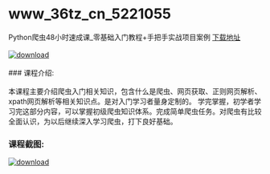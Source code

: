 # www_36tz_cn_5221055
Python爬虫48小时速成课_零基础入门教程+手把手实战项目案例
[下载地址](http://www.36tz.cn/article/5221055 "下载地址")
<br/></br>[![download](http://36tz.cn/muke_img/2021_09_1-23-300x181.png "下载地址")](http://www.36tz.cn/article/5221055 "下载地址")
<br/></br>### 课程介绍:<br/></br>本课程主要介绍爬虫入门相关知识，包含什么是爬虫、网页获取、正则网页解析、xpath网页解析等相关知识点。是对入门学习者量身定制的。
学完掌握，初学者学习完这部分内容，可以掌握初级爬虫知识体系。完成简单爬虫任务。对爬虫有比较全面认识，为以后继续深入学习爬虫，打下良好基础。

### 课程截图:
[![download](http://36tz.cn/muke_img/2021_09_2-21.png "下载地址")](http://www.36tz.cn/article/5221055 "下载地址")
